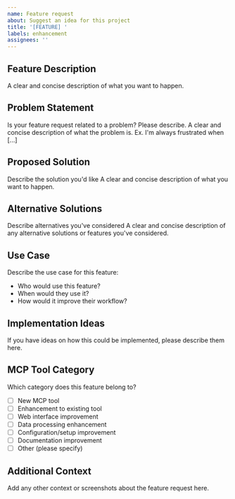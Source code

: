 ```yaml
---
name: Feature request
about: Suggest an idea for this project
title: '[FEATURE] '
labels: enhancement
assignees: ''
---
```


## Feature Description
A clear and concise description of what you want to happen.

## Problem Statement
Is your feature request related to a problem? Please describe.
A clear and concise description of what the problem is. Ex. I'm always frustrated when [...]

## Proposed Solution
Describe the solution you'd like
A clear and concise description of what you want to happen.

## Alternative Solutions
Describe alternatives you've considered
A clear and concise description of any alternative solutions or features you've considered.

## Use Case
Describe the use case for this feature:
- Who would use this feature?
- When would they use it?
- How would it improve their workflow?

## Implementation Ideas
If you have ideas on how this could be implemented, please describe them here.

## MCP Tool Category
Which category does this feature belong to?
- [ ] New MCP tool
- [ ] Enhancement to existing tool
- [ ] Web interface improvement
- [ ] Data processing enhancement
- [ ] Configuration/setup improvement
- [ ] Documentation improvement
- [ ] Other (please specify)

## Additional Context
Add any other context or screenshots about the feature request here.
